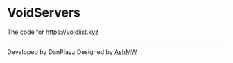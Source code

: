 # VoidServers
The code for https://voidlist.xyz

---

Developed by DanPlayz
Designed by [AshMW](https://ashmw.com)
